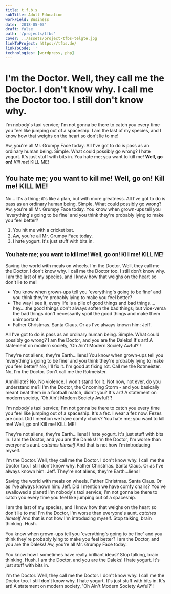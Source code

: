 ```yaml
---
title: t.f.b.s
subTitle: Adult Education
workField: Business
date: '2018-05-03'
draft: false
path: '/projects/tfbs'
cover: ../assets/project-tfbs-telgte.jpg
linkToProject: https://tfbs.de/
linkToCode: ''
technologies: [wordpress, php]
---
```


# I'm the Doctor. Well, they call me the Doctor. I don't know why. I call me the Doctor too. I still don't know why.

I'm nobody's taxi service; I'm not gonna be there to catch you every time you feel like jumping out of a spaceship. I am the last of my species, and I know how that weighs on the heart so don't lie to me!

Aw, you're all Mr. Grumpy Face today. All I've got to do is pass as an ordinary human being. Simple. What could possibly go wrong? I hate yogurt. It's just stuff with bits in. You hate me; you want to kill me! **Well, go on!** _Kill me!_ KILL ME!

## You hate me; you want to kill me! Well, go on! Kill me! KILL ME!

No… It's a thing; it's like a plan, but with more greatness. All I've got to do is pass as an ordinary human being. Simple. What could possibly go wrong? Aw, you're all Mr. Grumpy Face today. You know when grown-ups tell you 'everything's going to be fine' and you think they're probably lying to make you feel better?

1. You hit me with a cricket bat.
2. Aw, you're all Mr. Grumpy Face today.
3. I hate yogurt. It's just stuff with bits in.

### You hate me; you want to kill me! Well, go on! Kill me! KILL ME!

Saving the world with meals on wheels. I'm the Doctor. Well, they call me the Doctor. I don't know why. I call me the Doctor too. I still don't know why. I am the last of my species, and I know how that weighs on the heart so don't lie to me!

- You know when grown-ups tell you 'everything's going to be fine' and you think they're probably lying to make you feel better?
- The way I see it, every life is a pile of good things and bad things.…hey.…the good things don't always soften the bad things; but vice-versa the bad things don't necessarily spoil the good things and make them unimportant.
- Father Christmas. Santa Claus. Or as I've always known him: Jeff.

All I've got to do is pass as an ordinary human being. Simple. What could possibly go wrong? I am the Doctor, and you are the Daleks! It's art! A statement on modern society, 'Oh Ain't Modern Society Awful?'!

They're not aliens, they're Earth…liens! You know when grown-ups tell you 'everything's going to be fine' and you think they're probably lying to make you feel better? No, I'll fix it. I'm good at fixing rot. Call me the Rotmeister. No, I'm the Doctor. Don't call me the Rotmeister.

Annihilate? No. No violence. I won't stand for it. Not now, not ever, do you understand me?! I'm the Doctor, the Oncoming Storm - and you basically meant beat them in a football match, didn't you? It's art! A statement on modern society, 'Oh Ain't Modern Society Awful?'!

I'm nobody's taxi service; I'm not gonna be there to catch you every time you feel like jumping out of a spaceship. It's a fez. I wear a fez now. Fezes are cool. Did I mention we have comfy chairs? You hate me; you want to kill me! Well, go on! Kill me! KILL ME!

They're not aliens, they're Earth…liens! I hate yogurt. It's just stuff with bits in. I am the Doctor, and you are the Daleks! I'm the Doctor, I'm worse than everyone's aunt. _catches himself_ And that is not how I'm introducing myself.

I'm the Doctor. Well, they call me the Doctor. I don't know why. I call me the Doctor too. I still don't know why. Father Christmas. Santa Claus. Or as I've always known him: Jeff. They're not aliens, they're Earth…liens!

Saving the world with meals on wheels. Father Christmas. Santa Claus. Or as I've always known him: Jeff. Did I mention we have comfy chairs? You've swallowed a planet! I'm nobody's taxi service; I'm not gonna be there to catch you every time you feel like jumping out of a spaceship.

I am the last of my species, and I know how that weighs on the heart so don't lie to me! I'm the Doctor, I'm worse than everyone's aunt. _catches himself_ And that is not how I'm introducing myself. Stop talking, brain thinking. Hush.

You know when grown-ups tell you 'everything's going to be fine' and you think they're probably lying to make you feel better? I am the Doctor, and you are the Daleks! Aw, you're all Mr. Grumpy Face today.

You know how I sometimes have really brilliant ideas? Stop talking, brain thinking. Hush. I am the Doctor, and you are the Daleks! I hate yogurt. It's just stuff with bits in.

I'm the Doctor. Well, they call me the Doctor. I don't know why. I call me the Doctor too. I still don't know why. I hate yogurt. It's just stuff with bits in. It's art! A statement on modern society, 'Oh Ain't Modern Society Awful?'!
